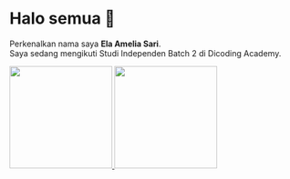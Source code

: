 # Halo semua 👋
Perkenalkan nama saya **Ela Amelia Sari**.  
Saya sedang mengikuti Studi Independen Batch 2 di Dicoding Academy.

<p align="left">
<a href="https://github.com/eas111">
  <img height="180em" src="https://github-readme-stats-eight-theta.vercel.app/api?username=eas111&show_icons=true&theme=algolia&include_all_commits=true&count_private=true"/>
  <img height="180em" src="https://github-readme-stats-eight-theta.vercel.app/api/top-langs/?username=eas111&layout=compact&langs_count=8&theme=algolia"/>
</a>
</p>
